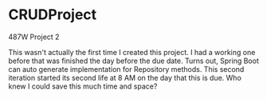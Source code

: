 # CRUDProject
487W Project 2

This wasn't actually the first time I created this project. I had a working one before that was finished the day before the due date. Turns out, Spring Boot can auto generate implementation for Repository methods. This second iteration started its second life at 8 AM on the day that this is due. Who knew I could save this much time and space?


